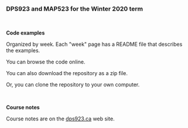 ### DPS923 and MAP523 for the Winter 2020 term

<br>

**Code examples**

Organized by week. Each "week" page has a README file that describes the examples. 

You can browse the code online.

You can also download the repository as a zip file.

Or, you can clone the repository to your own computer.

<br>

**Course notes**

Course notes are on the <a href="https://dps923.ca" target="_blank">dps923.ca</a> web site.

<br>
